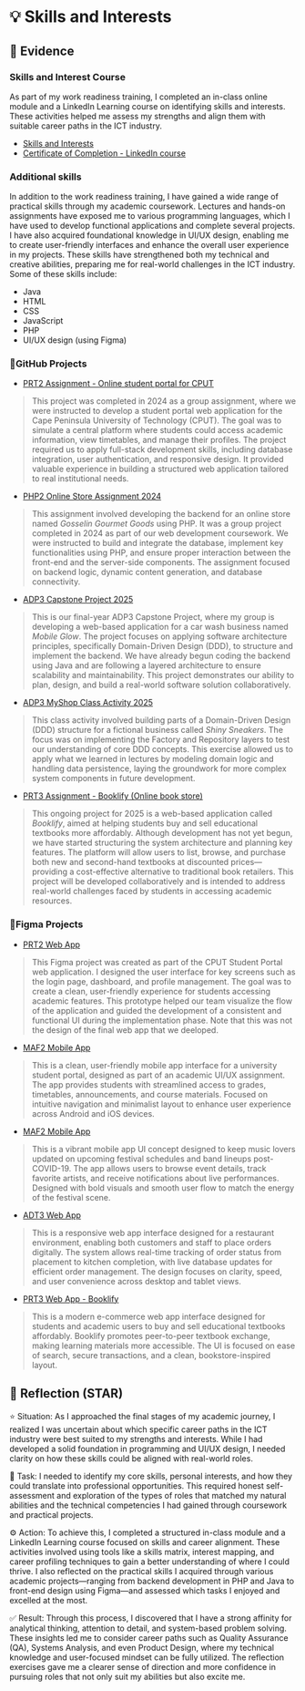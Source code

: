 # 💡 Skills and Interests

## 📎 Evidence
### Skills and Interest Course
As part of my work readiness training, I completed an in-class online module and a LinkedIn Learning course on identifying skills and interests. These activities helped me assess my strengths and align them with suitable career paths in the ICT industry.
- [Skills and Interests](./skills-and-interests.png)
- [Certificate of Completion - LinkedIn course](./CertificateOfCompletion_TransitionfromTeachingtoYourNewCareerOpportunity.pdf)

### Additional skills
In addition to the work readiness training, I have gained a wide range of practical skills through my academic coursework. Lectures and hands-on assignments have exposed me to various programming languages, which I have used to develop functional applications and complete several projects. I have also acquired foundational knowledge in UI/UX design, enabling me to create user-friendly interfaces and enhance the overall user experience in my projects. These skills have strengthened both my technical and creative abilities, preparing me for real-world challenges in the ICT industry. Some of these skills include:
- Java
- HTML
- CSS
- JavaScript
- PHP
- UI/UX design (using Figma)

### 📄GitHub Projects
- [PRT2 Assignment - Online student portal for CPUT](https://github.com/ThaakirahWatson/Student-Online-Services)
> This project was completed in 2024 as a group assignment, where we were instructed to develop a student portal web application for the Cape Peninsula University of Technology (CPUT). The goal was to simulate a central platform where students could access academic information, view timetables, and manage their profiles. The project required us to apply full-stack development skills, including database integration, user authentication, and responsive design. It provided valuable experience in building a structured web application tailored to real institutional needs.

- [PHP2 Online Store Assignment 2024](https://github.com/ThaakirahWatson/GosselinGourmetGoods)
> This assignment involved developing the backend for an online store named *Gosselin Gourmet Goods* using PHP. It was a group project completed in 2024 as part of our web development coursework. We were instructed to build and integrate the database, implement key functionalities using PHP, and ensure proper interaction between the front-end and the server-side components. The assignment focused on backend logic, dynamic content generation, and database connectivity.

- [ADP3 Capstone Project 2025](https://github.com/ThaakirahWatson/group-IT1_MobileGlow_Car_Wash)
> This is our final-year ADP3 Capstone Project, where my group is developing a web-based application for a car wash business named *Mobile Glow*. The project focuses on applying software architecture principles, specifically Domain-Driven Design (DDD), to structure and implement the backend. We have already begun coding the backend using Java and are following a layered architecture to ensure scalability and maintainability. This project demonstrates our ability to plan, design, and build a real-world software solution collaboratively.

- [ADP3 MyShop Class Activity 2025](https://github.com/ThaakirahWatson/shop)
> This class activity involved building parts of a Domain-Driven Design (DDD) structure for a fictional business called *Shiny Sneakers*. The focus was on implementing the Factory and Repository layers to test our understanding of core DDD concepts. This exercise allowed us to apply what we learned in lectures by modeling domain logic and handling data persistence, laying the groundwork for more complex system components in future development.

- [PRT3 Assignment - Booklify (Online book store)](https://github.com/ThaakirahWatson/Booklify)
> This ongoing project for 2025 is a web-based application called *Booklify*, aimed at helping students buy and sell educational textbooks more affordably. Although development has not yet begun, we have started structuring the system architecture and planning key features. The platform will allow users to list, browse, and purchase both new and second-hand textbooks at discounted prices—providing a cost-effective alternative to traditional book retailers. This project will be developed collaboratively and is intended to address real-world challenges faced by students in accessing academic resources.

### 📄Figma Projects
- [PRT2 Web App](https://www.figma.com/design/QK7z7xZp17nMeR458KBHsu/CPUT-Application?node-id=0-1&p=f&t=2OjhC9aZTaGnz5kY-0)
> This Figma project was created as part of the CPUT Student Portal web application. I designed the user interface for key screens such as the login page, dashboard, and profile management. The goal was to create a clean, user-friendly experience for students accessing academic features. This prototype helped our team visualize the flow of the application and guided the development of a consistent and functional UI during the implementation phase. Note that this was not the design of the final web app that we deeloped.

- [MAF2 Mobile App](https://www.figma.com/design/isEePLW0LyHTulw3cvvZDh/CPUT-Mobile-Application?node-id=0-1&p=f&t=2j7gDKYZL7BZ1bHZ-0)
> This is a clean, user-friendly mobile app interface for a university student portal, designed as part of an academic UI/UX assignment. The app provides students with streamlined access to grades, timetables, announcements, and course materials. Focused on intuitive navigation and minimalist layout to enhance user experience across Android and iOS devices.

- [MAF2 Mobile App](https://www.figma.com/design/cREzc7g7OkOVvTdGvAZoTp/CovidBands?node-id=0-1&p=f&t=jQKjkWdZxkOvMeJQ-0)
> This is a vibrant mobile app UI concept designed to keep music lovers updated on upcoming festival schedules and band lineups post-COVID-19. The app allows users to browse event details, track favorite artists, and receive notifications about live performances. Designed with bold visuals and smooth user flow to match the energy of the festival scene.

- [ADT3 Web App](https://www.figma.com/design/DuZEbVQVyfw2IyJ7CRyfPr/ADT3---Restaurant-System?node-id=0-1&p=f&t=Qi3lIffwuZ00L2aI-0)
> This is a responsive web app interface designed for a restaurant environment, enabling both customers and staff to place orders digitally. The system allows real-time tracking of order status from placement to kitchen completion, with live database updates for efficient order management. The design focuses on clarity, speed, and user convenience across desktop and tablet views.

- [PRT3 Web App - Booklify](https://www.figma.com/design/jHwKNDTbxy5VJsj1zCo3E7/PRT3?t=Qi3lIffwuZ00L2aI-0)
> This is a modern e-commerce web app interface designed for students and academic users to buy and sell educational textbooks affordably. Booklify promotes peer-to-peer textbook exchange, making learning materials more accessible. The UI is focused on ease of search, secure transactions, and a clean, bookstore-inspired layout.

## 💬 Reflection (STAR)
⭐ Situation:
As I approached the final stages of my academic journey, I realized I was uncertain about which specific career paths in the ICT industry were best suited to my strengths and interests. While I had developed a solid foundation in programming and UI/UX design, I needed clarity on how these skills could be aligned with real-world roles.

🎯 Task:
I needed to identify my core skills, personal interests, and how they could translate into professional opportunities. This required honest self-assessment and exploration of the types of roles that matched my natural abilities and the technical competencies I had gained through coursework and practical projects.

⚙️ Action:
To achieve this, I completed a structured in-class module and a LinkedIn Learning course focused on skills and career alignment. These activities involved using tools like a skills matrix, interest mapping, and career profiling techniques to gain a better understanding of where I could thrive. I also reflected on the practical skills I acquired through various academic projects—ranging from backend development in PHP and Java to front-end design using Figma—and assessed which tasks I enjoyed and excelled at the most.

✅ Result:
Through this process, I discovered that I have a strong affinity for analytical thinking, attention to detail, and system-based problem solving. These insights led me to consider career paths such as Quality Assurance (QA), Systems Analysis, and even Product Design, where my technical knowledge and user-focused mindset can be fully utilized. The reflection exercises gave me a clearer sense of direction and more confidence in pursuing roles that not only suit my abilities but also excite me.
